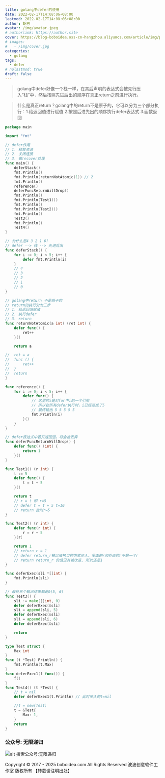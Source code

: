 ```yaml
---
title: golang中defer的使用
date: 2022-02-17T14:08:06+08:00
lastmod: 2022-02-17T14:08:06+08:00
author: 胡巴
avatar: /img/avatar.jpeg
# authorlink: https://author.site
cover: https://blog-boboidea.oss-cn-hangzhou.aliyuncs.com/article/img/posts/golang%E4%B8%ADdefer%E4%BD%BF%E7%94%A8.jpg
# images:
#   - /img/cover.jpg
categories:
  - golang
tags:
  - defer
# nolastmod: true
draft: false
---
```


> golang中defer好像一个栈一样，在其后声明的表达式会被先行压入“栈”中，然后按照先进后出的顺序在真正return之前进行执行。

> 什么是真正return？golang中的return不是原子的，它可以分为三个部分执行：1.给返回值进行赋值 2.按照后进先出的顺序执行defer表达式 3.函数返回

<!--more-->

```go
package main

import "fmt"

// defer作用
// 1. 释放资源
// 2. 关闭连接
// 3. 做recover处理
func main() {
	deferStack()
	fmt.Println()
	fmt.Println(returnNotAtomic(1)) // 2
	fmt.Println()
	reference()
	deferFuncReturnWillDrop()
	fmt.Println()
	fmt.Println(Test1())
	fmt.Println()
	fmt.Println(Test2())
	fmt.Println()
	Test3()
	fmt.Println()
	Test4()
}

// 为什么是4 3 2 1 0?
// defer --> 栈 --> 先进后出
func deferStack() {
	for i := 0; i < 5; i++ {
		defer fmt.Println(i)
	}
	// 4
	// 3
	// 2
	// 1
	// 0
}

// golang中return 不是原子的
// return的执行分为三步
// 1. 给返回值赋值
// 2. 执行defer
// 3. return
func returnNotAtomic(a int) (ret int) {
	defer func() {
		ret++
	}()

	return a

//	ret = a
//	func () {
//		ret++
//	}
//	return
}

func reference() {
	for i := 0; i < 5; i++ {
		defer func() {
			// 这里的i是对for中i的一个引用
			// 所以在所有defer执行时，i已经变成了5
			// 最终输出 5 5 5 5 5
			fmt.Println(i)
		}()
	}
}

// defer表达式中若又返回值，将会被丢弃
func deferFuncReturnWillDrop() {
	defer func() (int) {
		return 1
	}()
}

func Test1() (r int) {
	t := 5
	defer func() {
		t = t + 5
	}()

	return t
	// r = t 即 r=5
	// defer t = t + 5 t=10
	// return 此时r=5
}

func Test2() (r int) {
	defer func(r int) {
		r = r + 5
	}(r)

	return 1
	// return_r = 1
	// defer return_r被以值拷贝的方式传入，里面的r和外面的r不是一个r
	// return return_r 的值没有被改变, 所以还是1
}

func deferExec(sli *[]int) {
	fmt.Println(sli)
}

// 最终三个输出结果都是&[5, 6]
func Test3() {
	sli := make([]int, 0)
	defer deferExec(&sli)
	sli = append(sli, 5)
	defer deferExec(&sli)
	sli = append(sli, 6)
	defer deferExec(&sli)

	return
}

type Test struct {
	Max int
}
func (t *Test) Println() {
	fmt.Println(t.Max)
}
func deferExec1(f func()) {
	f()
}
func Test4() (t *Test) {
	// t = nil
	defer deferExec1(t.Println) // 此时传入的t=nil

	//t = new(Test)
	t = &Test{
		Max: 1,
	}
	return
}
```

<!--qr_code-->

### 公众号: 无限递归

![alt 搜索公众号:无限递归](https://blog-boboidea.oss-cn-hangzhou.aliyuncs.com/article/img/gongzhonghao.jpeg "无限递归")

<!--declare-declare-->

Copyright &copy; 2017 - 2025 boboidea.com All Rights Reserved 波波创意软件工作室 版权所有 【转载请注明出处】
